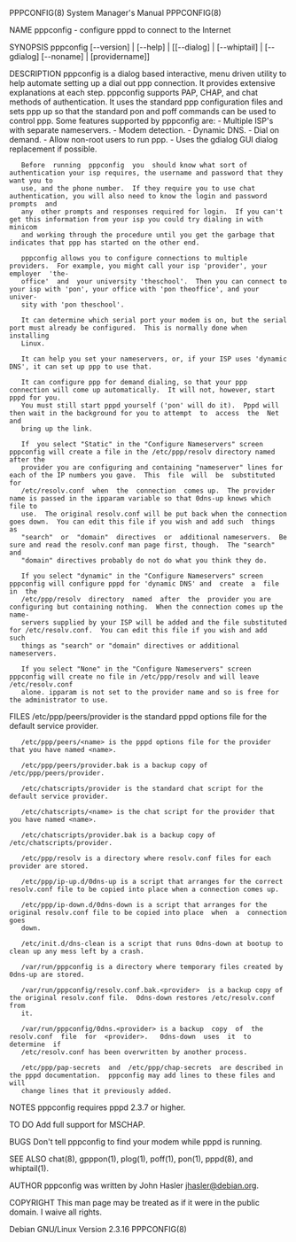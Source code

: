 PPPCONFIG(8)                                                  System Manager's Manual                                                 PPPCONFIG(8)

NAME
       pppconfig - configure pppd to connect to the Internet

SYNOPSIS
       pppconfig [--version] | [--help] | [[--dialog] | [--whiptail] | [--gdialog] [--noname] | [providername]]

DESCRIPTION
       pppconfig  is a dialog based interactive, menu driven utility to help automate setting up a dial out ppp connection.  It provides extensive
       explanations at each step.  pppconfig supports PAP, CHAP, and chat methods of authentication.  It uses the standard ppp configuration files
       and sets ppp up so that the standard pon and poff commands can be used to control ppp.  Some features supported by pppconfig are:
       - Multiple ISP's with separate nameservers.
       - Modem detection.
       - Dynamic DNS.
       - Dial on demand.
       - Allow non-root users to run ppp.
       - Uses the gdialog GUI dialog replacement if possible.

       Before  running  pppconfig  you  should know what sort of authentication your isp requires, the username and password that they want you to
       use, and the phone number.  If they require you to use chat authentication, you will also need to know the login and password  prompts  and
       any  other prompts and responses required for login.  If you can't get this information from your isp you could try dialing in with minicom
       and working through the procedure until you get the garbage that indicates that ppp has started on the other end.

       pppconfig allows you to configure connections to multiple providers.  For example, you might call your isp 'provider', your employer  'the‐
       office'  and  your university 'theschool'.  Then you can connect to your isp with 'pon', your office with 'pon theoffice', and your univer‐
       sity with 'pon theschool'.

       It can determine which serial port your modem is on, but the serial port must already be configured.  This is normally done when installing
       Linux.

       It can help you set your nameservers, or, if your ISP uses 'dynamic DNS', it can set up ppp to use that.

       It can configure ppp for demand dialing, so that your ppp connection will come up automatically.  It will not, however, start pppd for you.
       You must still start pppd yourself ('pon' will do it).  Pppd will then wait in the background for you to attempt  to  access  the  Net  and
       bring up the link.

       If  you select "Static" in the "Configure Nameservers" screen pppconfig will create a file in the /etc/ppp/resolv directory named after the
       provider you are configuring and containing "nameserver" lines for each of the IP numbers you gave.  This  file  will  be  substituted  for
       /etc/resolv.conf  when  the  connection  comes up.  The provider name is passed in the ipparam variable so that 0dns-up knows which file to
       use.  The original resolv.conf will be put back when the connection goes down.  You can edit this file if you wish and add such  things  as
       "search"  or  "domain"  directives  or  additional nameservers.  Be sure and read the resolv.conf man page first, though.  The "search" and
       "domain" directives probably do not do what you think they do.

       If you select "dynamic" in the "Configure Nameservers" screen pppconfig will configure pppd for 'dynamic DNS' and  create  a  file  in  the
       /etc/ppp/resolv  directory  named  after  the  provider you are configuring but containing nothing.  When the connection comes up the name‐
       servers supplied by your ISP will be added and the file substituted for /etc/resolv.conf.  You can edit this file if you wish and add  such
       things as "search" or "domain" directives or additional nameservers.

       If you select "None" in the "Configure Nameservers" screen pppconfig will create no file in /etc/ppp/resolv and will leave /etc/resolv.conf
       alone. ipparam is not set to the provider name and so is free for the administrator to use.

FILES
       /etc/ppp/peers/provider is the standard pppd options file for the default service provider.

       /etc/ppp/peers/<name> is the pppd options file for the provider that you have named <name>.

       /etc/ppp/peers/provider.bak is a backup copy of /etc/ppp/peers/provider.

       /etc/chatscripts/provider is the standard chat script for the default service provider.

       /etc/chatscripts/<name> is the chat script for the provider that you have named <name>.

       /etc/chatscripts/provider.bak is a backup copy of /etc/chatscripts/provider.

       /etc/ppp/resolv is a directory where resolv.conf files for each provider are stored.

       /etc/ppp/ip-up.d/0dns-up is a script that arranges for the correct resolv.conf file to be copied into place when a connection comes up.

       /etc/ppp/ip-down.d/0dns-down is a script that arranges for the original resolv.conf file to be copied into place  when  a  connection  goes
       down.

       /etc/init.d/dns-clean is a script that runs 0dns-down at bootup to clean up any mess left by a crash.

       /var/run/pppconfig is a directory where temporary files created by 0dns-up are stored.

       /var/run/pppconfig/resolv.conf.bak.<provider>  is a backup copy of the original resolv.conf file.  0dns-down restores /etc/resolv.conf from
       it.

       /var/run/pppconfig/0dns.<provider> is a backup  copy  of  the  resolv.conf  file  for  <provider>.   0dns-down  uses  it  to  determine  if
       /etc/resolv.conf has been overwritten by another process.

       /etc/ppp/pap-secrets  and  /etc/ppp/chap-secrets  are described in the pppd documentation.  pppconfig may add lines to these files and will
       change lines that it previously added.

NOTES
       pppconfig requires pppd 2.3.7 or higher.

TO DO
       Add full support for MSCHAP.

BUGS
       Don't tell pppconfig to find your modem while pppd is running.

SEE ALSO
       chat(8), gpppon(1), plog(1), poff(1), pon(1), pppd(8), and whiptail(1).

AUTHOR
       pppconfig was written by John Hasler <jhasler@debian.org>.

COPYRIGHT
       This man page may be treated as if it were in the public domain. I waive all rights.

Debian GNU/Linux                                                  Version 2.3.16                                                      PPPCONFIG(8)
